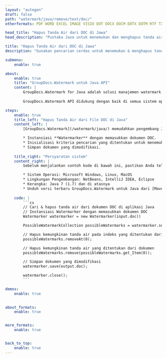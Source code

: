 ```yaml
---
layout: "autogen"
draft: false
path: "watermark/java/remove/text/doc/"
otherformats: PDF WORD EXCEL IMAGE VISIO DOT DOCX DOCM DOTX DOTM RTF TXT XLSX XLSM XLTM XLT XLTX XLS XLSB XLAM SXC PPTX PPTM PPSX PPSM POTM POT POTX PPT PPS ODT BMP GIF JPEG JP2 PNG TIFF WEBP VSD VDX VSDX VSTX VSX VSSX VSDM VSSM VSTM VTX VDW VSS VST

head_title: "Hapus Tanda Air dari DOC di Jawa"
head_description: "Pustaka Java untuk menemukan dan menghapus tanda air dari dokumen DOC menggunakan pencarian cerdas dalam aplikasi Java menggunakan GroupDocs.API Watermark untuk Java."

title: "Hapus Tanda Air dari DOC di Jawa"
description: "Gunakan pencarian cerdas untuk menemukan & menghapus tanda air dari dokumen DOC dengan pemformatan teks dari dalam aplikasi Java & J2SE. Tentukan kriteria pencarian untuk mencari & menghapus tanda air berdasarkan nama font tertentu, warna, ukuran dan properti lain yang cocok."

submenu:
    enable: true

about:
    enable: true
    title: "GroupDocs.Watermark untuk Java API"
    content: |
        GroupDocs.Watermark for Java adalah solusi manajemen watermark lengkap untuk aplikasi Java. Pengembang dapat dengan cepat melakukan operasi manipulasi tanda air seperti; tambahkan, edit, cari, dan hapus berbagai jenis tanda air dari dalam dokumen semua format file populer. Mendukung bekerja dengan teks dan tanda air gambar dalam berbagai dokumen termasuk PDF, Microsoft Word, Excel, PowerPoint, Visio, Email dan format gambar.
        
        GroupDocs.Watermark API didukung dengan baik di semua sistem operasi utama dan versi Java termasuk J2SE 7.0 (1.7), J2SE 8.0 (1.8) dan Java 10.

steps:
    enable: true
    title_left: "Hapus Tanda Air dari File DOC di Java"
    content_left: |
        [GroupDocs.Watermark](/watermark/java/) memudahkan pengembang Java untuk mencari dan menghapus tanda air dengan pemformatan teks dari aplikasi mereka dengan menerapkan beberapa langkah mudah.

        * Instansiasi **Watermarker** dengan memasukkan dokumen DOC.
        * Inisialisasi kriteria pencarian yang ditentukan untuk menemukan & menghapus tanda air.
        * Simpan dokumen yang dimodifikasi.
        
    title_right: "Persyaratan sistem"
    content_right: |
        Sebelum menjalankan contoh kode di bawah ini, pastikan Anda telah menginstal prasyarat berikut di sistem Anda.

        * Sistem Operasi: Microsoft Windows, Linux, MacOS
        * Lingkungan Pengembangan: NetBeans, IntelliJ IDEA, Eclipse
        * Kerangka: Java 7 (1.7) dan di atasnya
        * Unduh versi terbaru GroupDocs.Watermark untuk Java dari [Maven](https://repository.groupdocs.com/webapp/#/artifacts/browse/tree/General/repo/com/groupdocs/groupdocs-watermark)
        
    code: |
        ```cs
        // Cari & hapus tanda air dari dokumen DOC di aplikasi Java
        // Instansiasi Watermarker dengan memasukkan dokumen DOC
        Watermarker watermarker = new Watermarker(input.doc))

        PossibleWatermarkCollection possibleWatermarks = watermarker.search();

        // Hapus kemungkinan tanda air pada indeks yang ditentukan dari dokumen
        possibleWatermarks.removeAt(0);

        // Hapus kemungkinan tanda air yang ditentukan dari dokumen
        possibleWatermarks.remove(possibleWatermarks.get_Item(0));

        // Simpan dokumen yang dimodifikasi
        watermarker.save(output.doc);

        watermarker.close();
        ```        

demos:
    enable: true
        

about_formats:
    enable: true


more_formats:
    enable: true


back_to_top:
    enable: true
---
```

